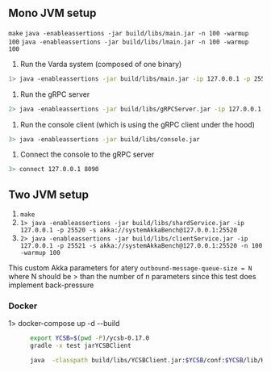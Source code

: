 ## Mono JVM setup
```make```
```java -enableassertions -jar build/libs/main.jar -n 100 -warmup 100```
```java -enableassertions -jar build/libs/lmain.jar -n 100 -warmup 100```


1. Run the Varda system (composed of one binary)
```bash
1> java -enableassertions -jar build/libs/main.jar -ip 127.0.0.1 -p 25520 -s akka://systemAkkaBench@127.0.0.1:25520 -n 0 -warmup 0 
```
1. Run the gRPC server
```bash
2> java -enableassertions -jar build/libs/gRPCServer.jar -ip 127.0.0.1 -p 25521 -s akka://systemAkkaBench@127.0.0.1:25520 
```
1. Run the console client (which is using the gRPC client under the hood)
```bash
3> java -enableassertions -jar build/libs/console.jar
```
1. Connect the console to the gRPC server
```bash
3> connect 127.0.0.1 8090
```

## Two JVM setup

1. ```make```
2. ```1> java -enableassertions -jar build/libs/shardService.jar -ip 127.0.0.1 -p 25520 -s akka://systemAkkaBench@127.0.0.1:25520```
3. ```2> java -enableassertions -jar build/libs/clientService.jar -ip 127.0.0.1 -p 25521 -s akka://systemAkkaBench@127.0.0.1:25520 -n 100 -warmup 100```

This custom Akka parameters for atery
``outbound-message-queue-size = N`` where N should be > than the number of n parameters since this test does implement back-pressure


### Docker

1> docker-compose up -d --build 

  ```bash
        export YCSB=$(pwd -P)/ycsb-0.17.0
        gradle -x test jarYCSBClient

        java  -classpath build/libs/YCSBClient.jar:$YCSB/conf:$YCSB/lib/HdrHistogram-2.1.4.jar:$YCSB/lib/core-0.17.0.jar:$YCSB/lib/htrace-core4-4.1.0-incubating.jar:$YCSB/lib/jackson-core-asl-1.9.4.jar:$YCSB/lib/jackson-mapper-asl-1.9.4.jar site.ycsb.Client -load -db com.varda.YCSBClient -P $YCSB/workloads/workloada > outputVardaLoad.txt
  ```